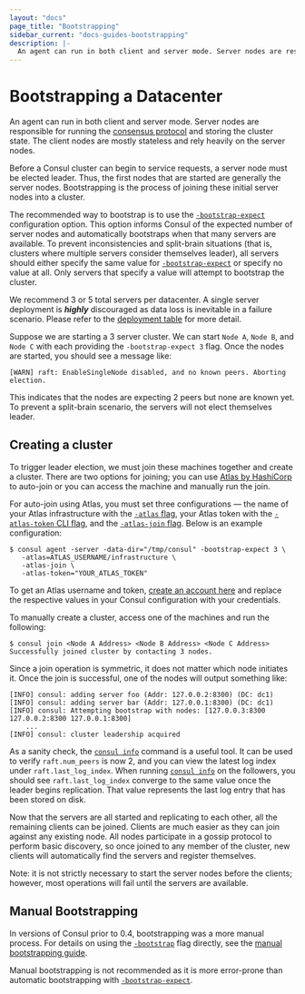 ```yaml
---
layout: "docs"
page_title: "Bootstrapping"
sidebar_current: "docs-guides-bootstrapping"
description: |-
  An agent can run in both client and server mode. Server nodes are responsible for running the consensus protocol and storing the cluster state. Before a Consul cluster can begin to service requests, a server node must be elected leader. Thus, the first nodes that are started are generally the server nodes. Bootstrapping is the process of joining these server nodes into a cluster. 
---
```


# Bootstrapping a Datacenter

An agent can run in both client and server mode. Server nodes are responsible for running the
[consensus protocol](/docs/internals/consensus.html) and storing the cluster state.
The client nodes are mostly stateless and rely heavily on the server nodes.

Before a Consul cluster can begin to service requests, a server node must be elected leader.
Thus, the first nodes that are started are generally the server nodes. Bootstrapping is the process
of joining these initial server nodes into a cluster.

The recommended way to bootstrap is to use the [`-bootstrap-expect`](/docs/agent/options.html#_bootstrap_expect)
configuration option. This option informs Consul of the expected number of
server nodes and automatically bootstraps when that many servers are available. To prevent
inconsistencies and split-brain situations (that is, clusters where multiple servers consider
themselves leader), all servers should either specify the same value for
[`-bootstrap-expect`](/docs/agent/options.html#_bootstrap_expect)
or specify no value at all. Only servers that specify a value will attempt to bootstrap the cluster.

We recommend 3 or 5 total servers per datacenter. A single server deployment is _**highly**_ discouraged
as data loss is inevitable in a failure scenario. Please refer to the
[deployment table](/docs/internals/consensus.html#toc_4) for more detail.

Suppose we are starting a 3 server cluster. We can start `Node A`, `Node B`, and `Node C` with each
providing the `-bootstrap-expect 3` flag. Once the nodes are started, you should see a message like:

```text
[WARN] raft: EnableSingleNode disabled, and no known peers. Aborting election.
```

This indicates that the nodes are expecting 2 peers but none are known yet. To prevent a split-brain
scenario, the servers will not elect themselves leader.

## Creating a cluster

To trigger leader election, we must join these machines together and create a cluster. There are two options for joining; you can use [Atlas by HashiCorp](https://atlas.hashicorp.com?utm_source=oss&utm_medium=guide-bootstrapping&utm_campaign=consul) to auto-join or you can access the machine and manually run the join.

For auto-join using Atlas, you must set three configurations — the name of your Atlas infrastructure with the [`-atlas` flag](/docs/agent/options.html#_atlas), your Atlas token with the [`-atlas-token` CLI flag](/docs/agent/options.html#_atlas_token), and the [`-atlas-join` flag](/docs/agent/options.html#_atlas_join). Below is an example configuration:

```text
$ consul agent -server -data-dir="/tmp/consul" -bootstrap-expect 3 \
   -atlas=ATLAS_USERNAME/infrastructure \
   -atlas-join \
   -atlas-token="YOUR_ATLAS_TOKEN"
```

To get an Atlas username and token, [create an account here](https://atlas.hashicorp.com/account/new?utm_source=oss&utm_medium=guide-bootstrapping&utm_campaign=consul) and replace the respective values in your Consul configuration with your credentials.

To manually create a cluster, access one of the machines and run the following:

```text
$ consul join <Node A Address> <Node B Address> <Node C Address>
Successfully joined cluster by contacting 3 nodes.
```

Since a join operation is symmetric, it does not matter which node initiates it. Once the join is successful, one of the nodes will output something like:

```text
[INFO] consul: adding server foo (Addr: 127.0.0.2:8300) (DC: dc1)
[INFO] consul: adding server bar (Addr: 127.0.0.1:8300) (DC: dc1)
[INFO] consul: Attempting bootstrap with nodes: [127.0.0.3:8300 127.0.0.2:8300 127.0.0.1:8300]
    ...
[INFO] consul: cluster leadership acquired
```

As a sanity check, the [`consul info`](/docs/commands/info.html) command is a useful tool. It can be used to
verify `raft.num_peers` is now 2, and you can view the latest log index under `raft.last_log_index`.
When running [`consul info`](/docs/commands/info.html) on the followers, you should see `raft.last_log_index`
converge to the same value once the leader begins replication. That value represents the last
log entry that has been stored on disk.

Now that the servers are all started and replicating to each other, all the remaining
clients can be joined. Clients are much easier as they can join against any existing node.
All nodes participate in a gossip protocol to perform basic discovery, so once joined to any
member of the cluster, new clients will automatically find the servers and register themselves.

Note: it is not strictly necessary to start the server nodes before the clients; however, most
operations will fail until the servers are available.

## Manual Bootstrapping

In versions of Consul prior to 0.4, bootstrapping was a more manual process. For details on
using the [`-bootstrap`](/docs/agent/options.html#_bootstrap) flag directly, see the
[manual bootstrapping guide](/docs/guides/manual-bootstrap.html).

Manual bootstrapping is not recommended as it is more error-prone than automatic bootstrapping
with [`-bootstrap-expect`](/docs/agent/options.html#_bootstrap_expect).
